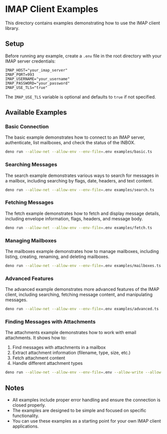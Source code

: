 # IMAP Client Examples

This directory contains examples demonstrating how to use the IMAP client library.

## Setup

Before running any example, create a `.env` file in the root directory with your IMAP server
credentials:

```
IMAP_HOST="your_imap_server"
IMAP_PORT=993
IMAP_USERNAME="your_username"
IMAP_PASSWORD="your_password"
IMAP_USE_TLS="true"
```

The `IMAP_USE_TLS` variable is optional and defaults to `true` if not specified.

## Available Examples

### Basic Connection

The basic example demonstrates how to connect to an IMAP server, authenticate, list mailboxes, and
check the status of the INBOX.

```bash
deno run --allow-net --allow-env --env-file=.env examples/basic.ts
```

### Searching Messages

The search example demonstrates various ways to search for messages in a mailbox, including
searching by flags, date, headers, and text content.

```bash
deno run --allow-net --allow-env --env-file=.env examples/search.ts
```

### Fetching Messages

The fetch example demonstrates how to fetch and display message details, including envelope
information, flags, headers, and message body.

```bash
deno run --allow-net --allow-env --env-file=.env examples/fetch.ts
```

### Managing Mailboxes

The mailboxes example demonstrates how to manage mailboxes, including listing, creating, renaming,
and deleting mailboxes.

```bash
deno run --allow-net --allow-env --env-file=.env examples/mailboxes.ts
```

### Advanced Features

The advanced example demonstrates more advanced features of the IMAP client, including searching,
fetching message content, and manipulating messages.

```bash
deno run --allow-net --allow-env --env-file=.env examples/advanced.ts
```

### Finding Messages with Attachments

The attachments example demonstrates how to work with email attachments. It shows how to:

1. Find messages with attachments in a mailbox
2. Extract attachment information (filename, type, size, etc.)
3. Fetch attachment content
4. Handle different attachment types

```bash
deno run --allow-net --allow-env --env-file=.env --allow-write --allow-read examples/attachments.ts
```

## Notes

- All examples include proper error handling and ensure the connection is closed properly.
- The examples are designed to be simple and focused on specific functionality.
- You can use these examples as a starting point for your own IMAP client applications.
